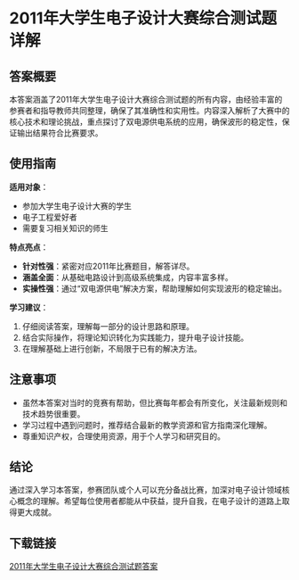 # 2011年大学生电子设计大赛综合测试题详解

## 答案概要

本答案涵盖了2011年大学生电子设计大赛综合测试题的所有内容，由经验丰富的参赛者和指导教师共同整理，确保了其准确性和实用性。内容深入解析了大赛中的核心技术和理论挑战，重点探讨了双电源供电系统的应用，确保波形的稳定性，保证输出结果符合比赛要求。

## 使用指南

**适用对象**：

* 参加大学生电子设计大赛的学生
* 电子工程爱好者
* 需要复习相关知识的师生

**特点亮点**：

* **针对性强**：紧密对应2011年比赛题目，解答详尽。
* **涵盖全面**：从基础电路设计到高级系统集成，内容丰富多样。
* **实操性强**：通过“双电源供电”解决方案，帮助理解如何实现波形的稳定输出。

**学习建议**：

1. 仔细阅读答案，理解每一部分的设计思路和原理。
2. 结合实际操作，将理论知识转化为实践能力，提升电子设计技能。
3. 在理解基础上进行创新，不局限于已有的解决方法。

## 注意事项

* 虽然本答案对当时的竞赛有帮助，但比赛每年都会有所变化，关注最新规则和技术趋势很重要。
* 学习过程中遇到问题时，推荐结合最新的教学资源和官方指南深化理解。
* 尊重知识产权，合理使用资源，用于个人学习和研究目的。

## 结论

通过深入学习本答案，参赛团队或个人可以充分备战比赛，加深对电子设计领域核心概念的理解。希望每位使用者都能从中获益，提升自我，在电子设计的道路上取得更大成就。

## 下载链接

[2011年大学生电子设计大赛综合测试题答案](https://pan.quark.cn/s/1d318899b386)